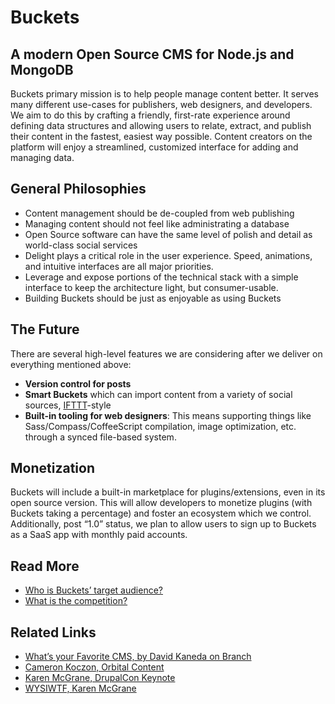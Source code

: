 # Buckets

## A modern Open Source CMS for Node.js and MongoDB

Buckets primary mission is to help people manage content better. It serves many different use-cases for publishers, web designers, and developers. We aim to do this by crafting a friendly, first-rate experience around defining data structures and allowing users to relate, extract, and publish their content in the fastest, easiest way possible. Content creators on the platform will enjoy a streamlined, customized interface for adding and managing data.

## General Philosophies

* Content management should be de-coupled from web publishing
* Managing content should not feel like administrating a database
* Open Source software can have the same level of polish and detail as world-class social services
* Delight plays a critical role in the user experience. Speed, animations, and intuitive interfaces are all major priorities.
* Leverage and expose portions of the technical stack with a simple interface to keep the architecture light, but consumer-usable.
* Building Buckets should be just as enjoyable as using Buckets

## The Future

There are several high-level features we are considering after we deliver on everything mentioned above:

* **Version control for posts**
* **Smart Buckets** which can import content from a variety of social sources, [IFTTT](https://ifttt.com)-style
* **Built-in tooling for web designers**: This means supporting things like Sass/Compass/CoffeeScript compilation, image optimization, etc. through a synced file-based system.

## Monetization

Buckets will include a built-in marketplace for plugins/extensions, even in its open source version. This will allow developers to monetize plugins (with Buckets taking a percentage) and foster an ecosystem which we control. Additionally, post “1.0” status, we plan to allow users to sign up to Buckets as a SaaS app with monthly paid accounts.

## Read More

* [Who is Buckets’ target audience?](who.md)
* [What is the competition?](competition.md)

## Related Links

* [What’s your Favorite CMS, by David Kaneda on Branch](http://branch.com/b/what-s-your-favorite-website-cms)
* [Cameron Koczon, Orbital Content](http://alistapart.com/article/orbital-content)
* [Karen McGrane, DrupalCon Keynote](http://karenmcgrane.com/2013/05/23/drupalcon-keynote-video-and-talk-notes/)
* [WYSIWTF, Karen McGrane](http://alistapart.com/column/wysiwtf)
